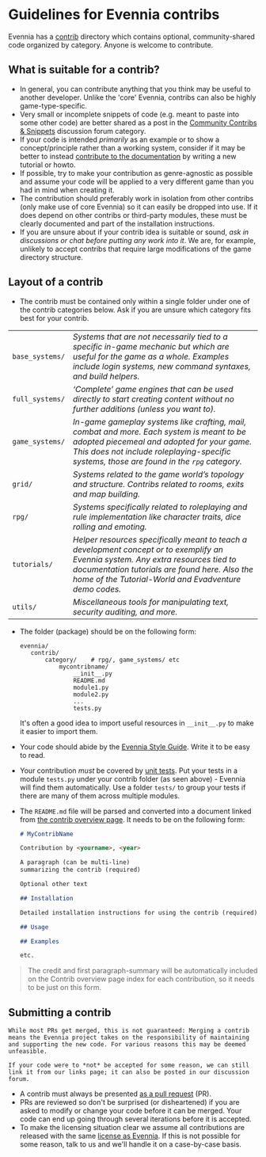 # Guidelines for Evennia contribs

Evennia has a [contrib](./Contribs-Overview.md) directory which contains optional, community-shared code organized by category. Anyone is welcome to contribute.

## What is suitable for a contrib?

- In general, you can contribute anything that you think may be useful to another developer. Unlike the 'core' Evennia, contribs can also be highly game-type-specific.
- Very small or incomplete snippets of code (e.g. meant to paste into some other code) are better shared as a post in the [Community Contribs & Snippets](https://github.com/evennia/evennia/discussions/2488) discussion forum category.
- If your code is intended *primarily* as an example or to show a concept/principle rather than a working system, consider if it may be better to instead [contribute to the documentation](../Contributing-Docs.md) by writing a new tutorial or howto.
- If possible, try to make your contribution as genre-agnostic as possible and assume
  your code will be applied to a very different game than you had in mind when creating it.
- The contribution should preferably work in isolation from other contribs (only make use of core Evennia) so it can easily be dropped into use. If it does depend on other contribs or third-party modules, these must be clearly documented and part of the installation instructions.
- If you are unsure about if your contrib idea is suitable or sound, *ask in discussions or chat before putting any work into it*. We are, for example, unlikely to accept contribs that require large modifications of the game directory structure.

## Layout of a contrib

- The contrib must be contained only within a single folder under one of the contrib categories below.  Ask if you are unsure which category fits best for your contrib.

|  |  | 
| --- | --- | 
| `base_systems/` | _Systems that are not necessarily tied to a specific in-game mechanic but which are useful for the game as a whole. Examples include login systems, new command syntaxes, and build helpers._ |
| `full_systems/` | _‘Complete’ game engines that can be used directly to start creating content without no further additions (unless you want to)._ |
| `game_systems/` | _In-game gameplay systems like crafting, mail, combat and more. Each system is meant to be adopted piecemeal and adopted for your game. This does not include roleplaying-specific systems, those are found in the `rpg` category._ |
| `grid/` | _Systems related to the game world’s topology and structure. Contribs related to rooms, exits and map building._ |
| `rpg/` | _Systems specifically related to roleplaying and rule implementation like character traits, dice rolling and emoting._ | 
| `tutorials/` | _Helper resources specifically meant to teach a development concept or to exemplify an Evennia system. Any extra resources tied to documentation tutorials are found here. Also the home of the Tutorial-World and Evadventure demo codes._ | 
| `utils/` | _Miscellaneous tools for manipulating text, security auditing, and more._|


- The folder (package) should be on the following form:

    ```
    evennia/
       contrib/ 
           category/    # rpg/, game_systems/ etc
               mycontribname/
                   __init__.py
                   README.md
                   module1.py
                   module2.py
                   ...
                   tests.py
    ```

    It's often a good idea to import useful resources in `__init__.py` to make it easier to import them.
- Your code should abide by the [Evennia Style Guide](../Coding/Evennia-Code-Style.md). Write it to be easy to read.
- Your contribution _must_ be covered by [unit tests](../Coding/Unit-Testing.md). Put your tests in a module `tests.py` under your contrib folder (as seen above) - Evennia will find them automatically. Use a folder `tests/` to group your tests if there are many of them across multiple modules.
-  The `README.md` file will be parsed and converted into a document linked from [the contrib overview page](./Contribs-Overview.md). It needs to be on the following form:

    ```markdown
    # MyContribName

    Contribution by <yourname>, <year>

    A paragraph (can be multi-line)
    summarizing the contrib (required)

    Optional other text

    ## Installation

    Detailed installation instructions for using the contrib (required)

    ## Usage

    ## Examples

    etc.

    ```

> The credit and first paragraph-summary will be automatically included on the Contrib overview page index for each contribution, so it needs to be just on this form.


## Submitting a contrib

```{sidebar} Not all PRs can be accepted
While most PRs get merged, this is not guaranteed: Merging a contrib means the Evennia project takes on the responsibility of maintaining and supporting the new code. For various reasons this may be deemed unfeasible. 

If your code were to *not* be accepted for some reason, we can still link it from our links page; it can also be posted in our discussion forum.
```
- A contrib must always be presented [as a pull request](../Coding/Version-Control.md#contributing-to-evennia) (PR).
- PRs are reviewed so don't be surprised (or disheartened) if you are asked to modify or change your code before it can be merged. Your code can end up going through several iterations before it is accepted.
- To make the licensing situation clear we assume all contributions are released with the same [license as Evennia](../Licensing.md). If this is not possible for some reason, talk to us and we'll handle it on a case-by-case basis. 
